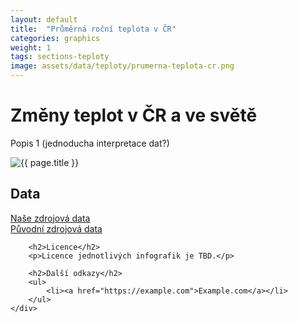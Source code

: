 ```yaml
---
layout: default
title:  "Průměrná roční teplota v ČR"
categories: graphics
weight: 1
tags: sections-teploty
image: assets/data/teploty/prumerna-teplota-cr.png
---
```


# Změny teplot v ČR a ve světě

Popis 1 (jednoducha interpretace dat?)

<div class="row" markdown="on">
    <div class="col-sm-12 col-md-8">
        <img class="graphics-image" src="{{site.baseurl}}/{{ page.image }}" alt="{{ page.title }}">
    </div>
    <div class="col">
        <h2>Data</h2>
        <p>
            <a href="" class="btn btn-primary" role="button">Naše zdrojová data</a><br>
            <a href="" class="btn btn-default" role="button">Původní zdrojová data</a>
        </p>

        <h2>Licence</h2>
        <p>Licence jednotlivých infografik je TBD.</p>

        <h2>Další odkazy</h2>
        <ul>
            <li><a href="https://example.com">Example.com</a></li>
        </ul>
    </div>
</div>
